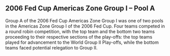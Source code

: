 ## 2006 Fed Cup Americas Zone Group I – Pool A

Group A of the 2006 Fed Cup Americas Zone Group I was one of two pools in the Americas Zone Group I of the 2006 Fed Cup. Four teams competed in a round robin competition, with the top team and the bottom two teams proceeding to their respective sections of the play-offs: the top teams played for advancement to the World Group II Play-offs, while the bottom teams faced potential relegation to Group II.